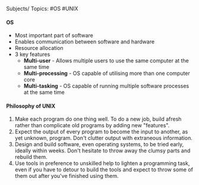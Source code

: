 Subjects/ Topics: #OS #UNIX

#### OS 
- Most important part of software
- Enables communication between software and hardware
- Resource allocation
- 3 key features
	- **Multi-user** - Allows multiple users to use the same computer at the same time
	- **Multi-processing** - OS capable of utilising more than one computer core
	- **Multi-tasking** - OS capable of running multiple software processes at the same time

#### Philosophy of UNIX
1. Make each program do one thing well. To do a new job, build afresh rather than complicate old programs by adding new "features".
2. Expect the output of every program to become the input to another, as yet unknown, program. Don't clutter output with extraneous information.
3. Design and build software, even operating systems, to be tried early, ideally within weeks. Don't hesitate to throw away the clumsy parts and rebuild them.
4. Use tools in preference to unskilled help to lighten a programming task, even if you have to detour to build the tools and expect to throw some of them out after you've finished using them.